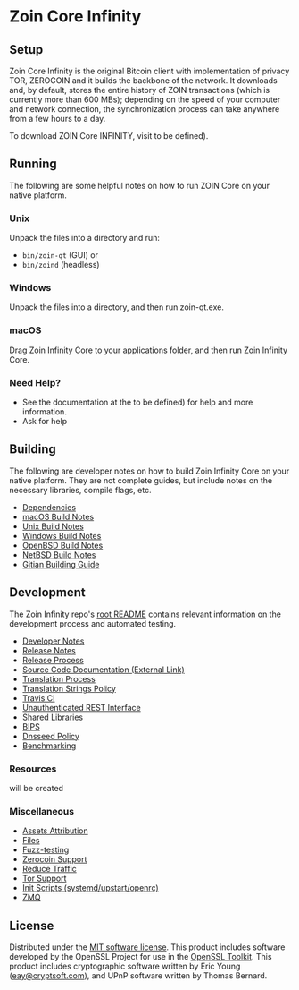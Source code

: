 Zoin Core Infinity
=============

Setup
---------------------
Zoin Core Infinity is the original Bitcoin client with implementation of privacy TOR, ZEROCOIN and it builds the backbone of the network. It downloads and, by default, stores the entire history of ZOIN transactions (which is currently more than 600 MBs); depending on the speed of your computer and network connection, the synchronization process can take anywhere from a few hours to a day.

To download ZOIN Core INFINITY, visit to be defined).

Running
---------------------
The following are some helpful notes on how to run ZOIN Core on your native platform.

### Unix

Unpack the files into a directory and run:

- `bin/zoin-qt` (GUI) or
- `bin/zoind` (headless)

### Windows

Unpack the files into a directory, and then run zoin-qt.exe.

### macOS

Drag Zoin Infinity Core to your applications folder, and then run Zoin Infinity Core.

### Need Help?

* See the documentation at the to be defined)
for help and more information.
* Ask for help 

Building
---------------------
The following are developer notes on how to build Zoin Infinity Core on your native platform. They are not complete guides, but include notes on the necessary libraries, compile flags, etc.

- [Dependencies](dependencies.md)
- [macOS Build Notes](build-osx.md)
- [Unix Build Notes](build-unix.md)
- [Windows Build Notes](build-windows.md)
- [OpenBSD Build Notes](build-openbsd.md)
- [NetBSD Build Notes](build-netbsd.md)
- [Gitian Building Guide](gitian-building.md)

Development
---------------------
The Zoin Infinity repo's [root README](/README.md) contains relevant information on the development process and automated testing.

- [Developer Notes](developer-notes.md)
- [Release Notes](release-notes.md)
- [Release Process](release-process.md)
- [Source Code Documentation (External Link)](https://dev.visucore.com/zoin/doxygen/)
- [Translation Process](translation_process.md)
- [Translation Strings Policy](translation_strings_policy.md)
- [Travis CI](travis-ci.md)
- [Unauthenticated REST Interface](REST-interface.md)
- [Shared Libraries](shared-libraries.md)
- [BIPS](bips.md)
- [Dnsseed Policy](dnsseed-policy.md)
- [Benchmarking](benchmarking.md)

### Resources
will be created

### Miscellaneous
- [Assets Attribution](assets-attribution.md)
- [Files](files.md)
- [Fuzz-testing](fuzzing.md)
- [Zerocoin Support](zerocoin.md)
- [Reduce Traffic](reduce-traffic.md)
- [Tor Support](tor.md)
- [Init Scripts (systemd/upstart/openrc)](init.md)
- [ZMQ](zmq.md)

License
---------------------
Distributed under the [MIT software license](/COPYING).
This product includes software developed by the OpenSSL Project for use in the [OpenSSL Toolkit](https://www.openssl.org/). This product includes
cryptographic software written by Eric Young ([eay@cryptsoft.com](mailto:eay@cryptsoft.com)), and UPnP software written by Thomas Bernard.
